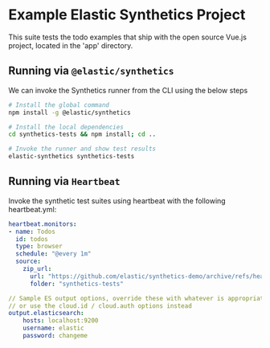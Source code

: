 # Example Elastic Synthetics Project

This suite tests the todo examples that ship with the open source Vue.js project, located in the 'app' directory.

## Running via `@elastic/synthetics`

We can invoke the Synthetics runner from the CLI using the below steps

```sh
# Install the global command
npm install -g @elastic/synthetics 

# Install the local dependencies
cd synthetics-tests && npm install; cd ..

# Invoke the runner and show test results
elastic-synthetics synthetics-tests
```

## Running via `Heartbeat`

Invoke the synthetic test suites using heartbeat with the following heartbeat.yml:

```yaml
heartbeat.monitors:
- name: Todos
  id: todos
  type: browser
  schedule: "@every 1m"
  source:
    zip_url: 
      url: "https://github.com/elastic/synthetics-demo/archive/refs/heads/main.zip"
      folder: "synthetics-tests"

// Sample ES output options, override these with whatever is appropriate for your environment
// or use the cloud.id / cloud.auth options instead
output.elasticsearch:
    hosts: localhost:9200
    username: elastic
    password: changeme
```
